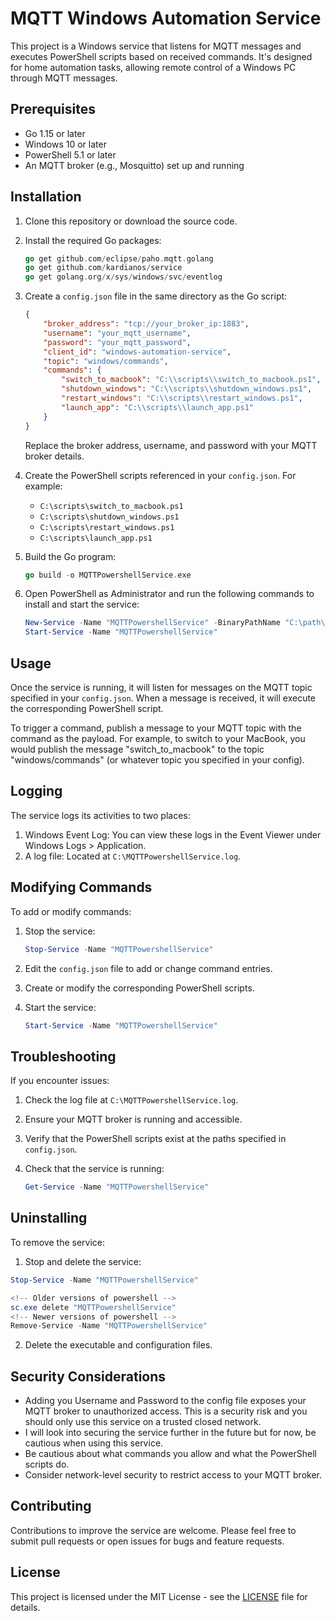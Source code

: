 # MQTT Windows Automation Service

This project is a Windows service that listens for MQTT messages and executes PowerShell scripts based on received commands. It's designed for home automation tasks, allowing remote control of a Windows PC through MQTT messages.

## Prerequisites

- Go 1.15 or later
- Windows 10 or later
- PowerShell 5.1 or later
- An MQTT broker (e.g., Mosquitto) set up and running

## Installation

1. Clone this repository or download the source code.

2. Install the required Go packages:

   ```go
   go get github.com/eclipse/paho.mqtt.golang
   go get github.com/kardianos/service
   go get golang.org/x/sys/windows/svc/eventlog
   ```

3. Create a `config.json` file in the same directory as the Go script:

   ```json
   {
       "broker_address": "tcp://your_broker_ip:1883",
       "username": "your_mqtt_username",
       "password": "your_mqtt_password",
       "client_id": "windows-automation-service",
       "topic": "windows/commands",
       "commands": {
           "switch_to_macbook": "C:\\scripts\\switch_to_macbook.ps1",
           "shutdown_windows": "C:\\scripts\\shutdown_windows.ps1",
           "restart_windows": "C:\\scripts\\restart_windows.ps1",
           "launch_app": "C:\\scripts\\launch_app.ps1"
       }
   }
   ```

   Replace the broker address, username, and password with your MQTT broker details.

4. Create the PowerShell scripts referenced in your `config.json`. For example:
   - `C:\scripts\switch_to_macbook.ps1`
   - `C:\scripts\shutdown_windows.ps1`
   - `C:\scripts\restart_windows.ps1`
   - `C:\scripts\launch_app.ps1`

5. Build the Go program:

   ```go
   go build -o MQTTPowershellService.exe
   ```

6. Open PowerShell as Administrator and run the following commands to install and start the service:

   ```powershell
   New-Service -Name "MQTTPowershellService" -BinaryPathName "C:\path\to\MQTTPowershellService.exe" -DisplayName "MQTT Powershell Automation Service" -StartupType Automatic -Description "Listens for MQTT messages and runs PowerShell scripts"
   Start-Service -Name "MQTTPowershellService"
   ```

## Usage

Once the service is running, it will listen for messages on the MQTT topic specified in your `config.json`. When a message is received, it will execute the corresponding PowerShell script.

To trigger a command, publish a message to your MQTT topic with the command as the payload. For example, to switch to your MacBook, you would publish the message "switch_to_macbook" to the topic "windows/commands" (or whatever topic you specified in your config).

## Logging

The service logs its activities to two places:

1. Windows Event Log: You can view these logs in the Event Viewer under Windows Logs > Application.
2. A log file: Located at `C:\MQTTPowershellService.log`.

## Modifying Commands

To add or modify commands:

1. Stop the service:

   ```powershell
   Stop-Service -Name "MQTTPowershellService"
   ```

2. Edit the `config.json` file to add or change command entries.

3. Create or modify the corresponding PowerShell scripts.

4. Start the service:

   ```powershell
   Start-Service -Name "MQTTPowershellService"
   ```

## Troubleshooting

If you encounter issues:

1. Check the log file at `C:\MQTTPowershellService.log`.
2. Ensure your MQTT broker is running and accessible.
3. Verify that the PowerShell scripts exist at the paths specified in `config.json`.
4. Check that the service is running:

   ```powershell
   Get-Service -Name "MQTTPowershellService"
   ```

## Uninstalling

To remove the service:

1. Stop and delete the service:

  ```powershell
  Stop-Service -Name "MQTTPowershellService"

  <!-- Older versions of powershell -->
  sc.exe delete "MQTTPowershellService" 
  <!-- Newer versions of powershell -->
  Remove-Service -Name "MQTTPowershellService"
  ```

2. Delete the executable and configuration files.

## Security Considerations

- Adding you Username and Password to the config file exposes your MQTT broker to unauthorized access. This is a security risk and you should only use this service on a trusted closed network.
- I will look into securing the service further in the future but for now, be cautious when using this service.
- Be cautious about what commands you allow and what the PowerShell scripts do.
- Consider network-level security to restrict access to your MQTT broker.

## Contributing

Contributions to improve the service are welcome. Please feel free to submit pull requests or open issues for bugs and feature requests.

## License

This project is licensed under the MIT License - see the [LICENSE](LICENSE) file for details.

